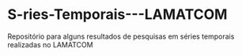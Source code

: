 # S-ries-Temporais---LAMATCOM
Repositório para alguns resultados de pesquisas em séries temporais realizadas no LAMATCOM

